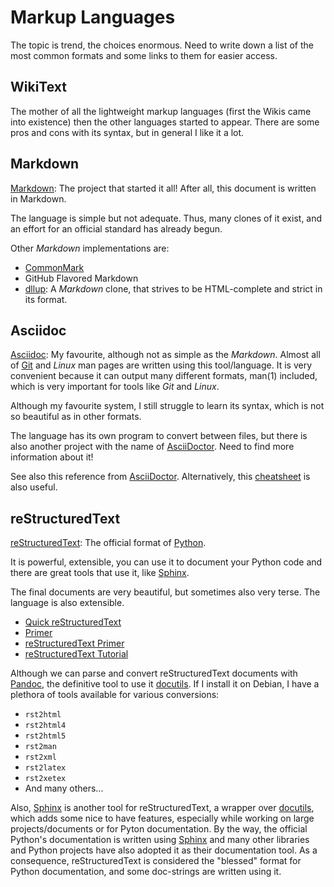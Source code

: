 Markup Languages
================

The topic is trend, the choices enormous.  Need to write down a list of the most
common formats and some links to them for easier access.

## WikiText

The mother of all the lightweight markup languages (first the Wikis came into existence)
then the other languages started to appear.  There are some pros and cons with its syntax,
but in general I like it a lot.

[wikitext]:	https://en.wikipedia.org/wiki/Wiki#Editing


## Markdown

[Markdown]:
The project that started it all!  After all, this document is written in Markdown.

The language is simple but not adequate.  Thus, many clones of it exist, and an effort
for an official standard has already begun.

Other *Markdown* implementations are:

   * [CommonMark]
   * GitHub Flavored Markdown
   * [dllup][dllup]:
   A *Markdown* clone, that strives to be HTML-complete and strict in its format.

[Markdown]:	http://daringfireball.net/projects/markdown/
[CommonMark]:	http://commonmark.org/
[dllup]:	http://www.dllu.net/programming/dllup/


## Asciidoc

[Asciidoc]:
My favourite, although not as simple as the *Markdown*.
Almost all of [Git] and *Linux* man pages are written using this
tool/language.  It is very convenient because it can output many different formats,
man(1) included, which is very important for tools like *Git* and *Linux*.

Although my favourite system, I still struggle to learn its syntax, which is not so
beautiful as in other formats.

The language has its own program to convert between files, but there is also
another project with the name of [AsciiDoctor].  Need to find more
information about it!

See also this reference from [AsciiDoctor][asciidoc-ref].
Alternatively, this [cheatsheet][ascii-cheat] is also useful.

[Asciidoc]:	http://asciidoc.org/
[asciidoc-old]:	http://www.methods.co.nz/asciidoc/
[ascii-cheat]:	https://powerman.name/doc/asciidoc
[asciidoc-ref]:	http://asciidoctor.org/docs/asciidoc-writers-guide/
[AsciiDoctor]:	http://asciidoctor.org/
[Git]:		http://git-scm.com/


## reStructuredText

[reStructuredText][rst]:
The official format of [Python].

It is powerful, extensible, you can use it to document your Python code and there are
great tools that use it, like [Sphinx].

The final documents are very beautiful, but sometimes also very terse.
The language is also extensible.

 * [Quick reStructuredText][quick-rst]
 * [Primer][rst-primer-1]
 * [reStructuredText Primer][rst-primer-2]
 * [reStructuredText Tutorial][rst-tut-1]

Although we can parse and convert reStructuredText documents with
[Pandoc], the definitive tool to use it [docutils].
If I install it on Debian, I have a plethora of tools available for various
conversions:

 - `rst2html`
 - `rst2html4`
 - `rst2html5`
 - `rst2man`
 - `rst2xml`
 - `rst2latex`
 - `rst2xetex`
 - And many others...

Also, [Sphinx] is another tool for reStructuredText, a wrapper over
[docutils], which adds some nice to have features, especially while
working on large projects/documents or for Pyton documentation.  By the way,
the official Python's documentation is written using [Sphinx] and many
other libraries and Python projects have also adopted it as their documentation
tool.  As a consequence, reStructuredText is considered the "blessed" format for
Python documentation, and some doc-strings are written using it.

[rst]:		http://docutils.sourceforge.net/docs/ref/rst/restructuredtext.html
[quick-rst]:	http://docutils.sourceforge.net/docs/user/rst/quickref.html
[rst-primer-1]:	http://docutils.sourceforge.net/docs/user/rst/quickstart.html
[rst-primer-2]:	http://www.sphinx-doc.org/en/stable/rest.html
[rst-tut-1]:	https://www.devdungeon.com/content/restructuredtext-rst-tutorial-0
[docutils]:	http://docutils.sourceforge.net/
[Sphinx]:	http://sphinx-doc.org/
[Python]:	http://www.python.org
[Pandoc]:	https://pandoc.org/
